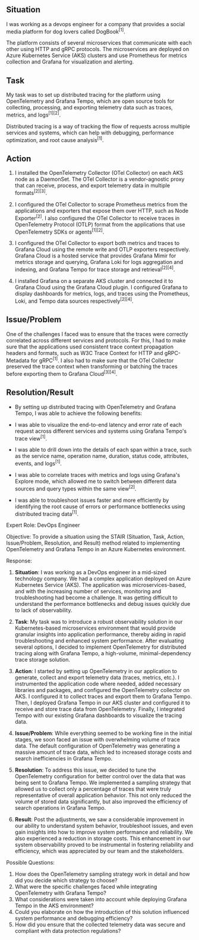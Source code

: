 <h2>Situation</h2>
<p>I was working as a devops engineer for a company that provides a social media platform for dog lovers called DogBook<sup>[1]</sup>.</p>
<p>The platform consists of several microservices that communicate with each other using HTTP and gRPC protocols. The microservices are deployed on Azure Kubernetes Service (AKS) clusters and use Prometheus for metrics collection and Grafana for visualization and alerting.</p>

<h2>Task</h2>
<p>My task was to set up distributed tracing for the platform using OpenTelemetry and Grafana Tempo, which are open source tools for collecting, processing, and exporting telemetry data such as traces, metrics, and logs<sup>[1][2]</sup>.</p>
<p>Distributed tracing is a way of tracking the flow of requests across multiple services and systems, which can help with debugging, performance optimization, and root cause analysis<sup>[1]</sup>.</p>

<h2>Action</h2>
<ol>
  <li>
    <p>I installed the OpenTelemetry Collector (OTel Collector) on each AKS node as a DaemonSet. The OTel Collector is a vendor-agnostic proxy that can receive, process, and export telemetry data in multiple formats<sup>[2][3]</sup>.</p>
  </li>
  <li>
    <p>I configured the OTel Collector to scrape Prometheus metrics from the applications and exporters that expose them over HTTP, such as Node Exporter<sup>[2]</sup>. I also configured the OTel Collector to receive traces in OpenTelemetry Protocol (OTLP) format from the applications that use OpenTelemetry SDKs or agents<sup>[1][2]</sup>.</p>
  </li>
  <li>
    <p>I configured the OTel Collector to export both metrics and traces to Grafana Cloud using the remote write and OTLP exporters respectively. Grafana Cloud is a hosted service that provides Grafana Mimir for metrics storage and querying, Grafana Loki for logs aggregation and indexing, and Grafana Tempo for trace storage and retrieval<sup>[2][4]</sup>.</p>
  </li>
  <li>
    <p>I installed Grafana on a separate AKS cluster and connected it to Grafana Cloud using the Grafana Cloud plugin. I configured Grafana to display dashboards for metrics, logs, and traces using the Prometheus, Loki, and Tempo data sources respectively<sup>[2][4]</sup>.</p>
  </li>
</ol>

<h2>Issue/Problem</h2>
<p>One of the challenges I faced was to ensure that the traces were correctly correlated across different services and protocols. For this, I had to make sure that the applications used consistent trace context propagation headers and formats, such as W3C Trace Context for HTTP and gRPC-Metadata for gRPC<sup>[1]</sup>. I also had to make sure that the OTel Collector preserved the trace context when transforming or batching the traces before exporting them to Grafana Cloud<sup>[3][4]</sup>.</p>

<h2>Resolution/Result</h2>
<ul>
  <li>
    <p>By setting up distributed tracing with OpenTelemetry and Grafana Tempo, I was able to achieve the following benefits:</p>
  </li>
  <li>
    <p>I was able to visualize the end-to-end latency and error rate of each request across different services and systems using Grafana Tempo's trace view<sup>[1]</sup>.</p>
  </li>
  <li>
    <p>I was able to drill down into the details of each span within a trace, such as the service name, operation name, duration, status code, attributes, events, and logs<sup>[1]</sup>.</p>
  </li>
  <li>
    <p>I was able to correlate traces with metrics and logs using Grafana's Explore mode, which allowed me to switch between different data sources and query types within the same view<sup>[2]</sup>.</p>
  </li>
  <li>
    <p>I was able to troubleshoot issues faster and more efficiently by identifying the root cause of errors or performance bottlenecks using distributed tracing data<sup>[1]</sup>.</p>
  </li>
</ul>





Expert Role: DevOps Engineer

Objective: To provide a situation using the STAIR (Situation, Task, Action, Issue/Problem, Resolution, and Result) method related to implementing OpenTelemetry and Grafana Tempo in an Azure Kubernetes environment.

Response:

1. **Situation**: I was working as a DevOps engineer in a mid-sized technology company. We had a complex application deployed on Azure Kubernetes Service (AKS). The application was microservices-based, and with the increasing number of services, monitoring and troubleshooting had become a challenge. It was getting difficult to understand the performance bottlenecks and debug issues quickly due to lack of observability.

2. **Task**: My task was to introduce a robust observability solution in our Kubernetes-based microservices environment that would provide granular insights into application performance, thereby aiding in rapid troubleshooting and enhanced system performance. After evaluating several options, I decided to implement OpenTelemetry for distributed tracing along with Grafana Tempo, a high-volume, minimal-dependency trace storage solution.

3. **Action**: I started by setting up OpenTelemetry in our application to generate, collect and export telemetry data (traces, metrics, etc.). I instrumented the application code where needed, added necessary libraries and packages, and configured the OpenTelemetry collector on AKS. I configured it to collect traces and export them to Grafana Tempo. Then, I deployed Grafana Tempo in our AKS cluster and configured it to receive and store trace data from OpenTelemetry. Finally, I integrated Tempo with our existing Grafana dashboards to visualize the tracing data.

4. **Issue/Problem**: While everything seemed to be working fine in the initial stages, we soon faced an issue with overwhelming volume of trace data. The default configuration of OpenTelemetry was generating a massive amount of trace data, which led to increased storage costs and search inefficiencies in Grafana Tempo.

5. **Resolution**: To address this issue, we decided to tune the OpenTelemetry configuration for better control over the data that was being sent to Grafana Tempo. We implemented a sampling strategy that allowed us to collect only a percentage of traces that were truly representative of overall application behavior. This not only reduced the volume of stored data significantly, but also improved the efficiency of search operations in Grafana Tempo. 

6. **Result**: Post the adjustments, we saw a considerable improvement in our ability to understand system behavior, troubleshoot issues, and even gain insights into how to improve system performance and reliability. We also experienced a reduction in storage costs. This enhancement in our system observability proved to be instrumental in fostering reliability and efficiency, which was appreciated by our team and the stakeholders.

Possible Questions:

1. How does the OpenTelemetry sampling strategy work in detail and how did you decide which strategy to choose?
2. What were the specific challenges faced while integrating OpenTelemetry with Grafana Tempo?
3. What considerations were taken into account while deploying Grafana Tempo in the AKS environment?
4. Could you elaborate on how the introduction of this solution influenced system performance and debugging efficiency?
5. How did you ensure that the collected telemetry data was secure and compliant with data protection regulations?